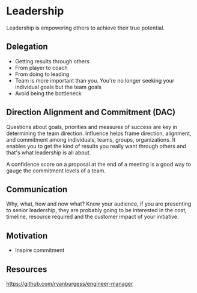 # Leadership

Leadership is empowering others to achieve their true potential.

## Delegation

- Getting results through others
- From player to coach
- From doing to leading
- Team is more important than you. You're no longer seeking your individual goals but the team goals
- Avoid being the bottleneck

## Direction Alignment and Commitment (DAC)

Questions about goals, priorities and measures of success are key in determining the team direction. Influence helps frame direction, alignment, and commitment among individuals, teams, groups, organizations. It enables you to get the kind of results you really want through others and that's what leadership is all about.

A confidence score on a proposal at the end of a meeting is a good way to gauge the commitment levels of a team.

## Communication

Why, what, how and now what? Know your audience, if you are presenting to senior leadership, they are probably going to be interested in the cost, timeline, resource required and the customer impact of your initiative.

## Motivation

- Inspire commitment

## Resources

https://github.com/ryanburgess/engineer-manager
